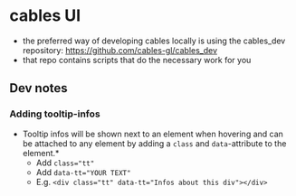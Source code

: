 # cables UI

* the preferred way of developing cables locally is using the cables_dev repository: https://github.com/cables-gl/cables_dev
* that repo contains scripts that do the necessary work for you

## Dev notes

### Adding tooltip-infos

* Tooltip infos will be shown next to an element when hovering and can be attached to any element by adding a `class` and `data`-attribute to the element.*
  * Add `class="tt"`
  * Add `data-tt="YOUR TEXT"`
  * E.g. `<div class="tt" data-tt="Infos about this div"></div>`

